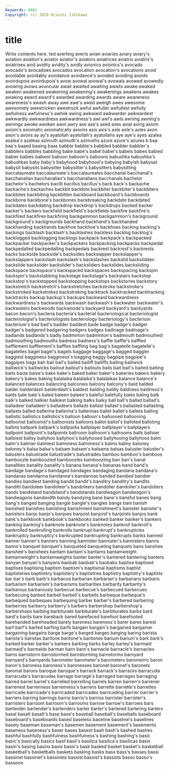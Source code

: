 ```yaml
---
Keywords: 6081
Copyright: (C) 2019 Atsushi Ishikawa
---
```


# title

Write contents here.
ted averting averts
avian aviaries aviary aviary's aviation aviation's aviator aviator's aviators aviatrices
aviatrix aviatrix's aviatrixes avid avidity avidity's avidly avionics avionics's avocado
avocado's avocadoes avocados avocation avocation's avocations avoid avoidable avoidably avoidance
avoidance's avoided avoiding avoids avoirdupois avoirdupois's avow avowal avowal's avowals
avowed avowedly avowing avows avuncular await awaited awaiting awaits awake
awaked awaken awakened awakening awakening's awakenings awakens awakes awaking award
award's awarded awarding awards aware awareness awareness's awash away awe
awe's awed aweigh awes awesome awesomely awestricken awestruck awful awfuller
awfullest awfully awfulness awfulness's awhile awing awkward awkwarder awkwardest awkwardly
awkwardness awkwardness's awl awl's awls awning awning's awnings awoke awoken
awol awry axe axe's axed axes axial axing axiom axiom's
axiomatic axiomatically axioms axis axis's axle axle's axles axon axon's
axons ay ay's ayatollah ayatollah's ayatollahs aye aye's ayes azalea
azalea's azaleas azimuth azimuth's azimuths azure azure's azures b baa
baa's baaed baaing baas babble babble's babbled babbler babbler's babblers
babbles babbling babe babe's babel babel's babels babes babied babier
babies babiest baboon baboon's baboons babushka babushka's babushkas baby baby's
babyhood babyhood's babying babyish babysat babysit babysits babysitter babysitter's babysitters
babysitting baccalaureate baccalaureate's baccalaureates bacchanal bacchanal's bacchanalian bacchanalian's bacchanalians bacchanals
bachelor bachelor's bachelors bacilli bacillus bacillus's back back's backache backache's
backaches backbit backbite backbiter backbiter's backbiters backbites backbiting backbitten backboard
backboard's backboards backbone backbone's backbones backbreaking backdate backdated backdates backdating
backdrop backdrop's backdrops backed backer backer's backers backfield backfield's backfields
backfire backfire's backfired backfires backfiring backgammon backgammon's background background's backgrounds
backhand backhand's backhanded backhanding backhands backhoe backhoe's backhoes backing backing's
backings backlash backlash's backlashes backless backlog backlog's backlogged backlogging backlogs
backpack backpack's backpacked backpacker backpacker's backpackers backpacking backpacks backpedal backpedalled
backpedalling backpedals backrest backrest's backrests backs backside backside's backsides backslapper
backslapper's backslappers backslash backslash's backslashes backslid backslidden backslide backslider backslider's
backsliders backslides backsliding backspace backspace's backspaced backspaces backspacing backspin backspin's
backstabbing backstage backstage's backstairs backstop backstop's backstopped backstopping backstops backstories
backstory backstretch backstretch's backstretches backstroke backstroke's backstroked backstrokes backstroking backtrack
backtracked backtracking backtracks backup backup's backups backward backwardness backwardness's backwards
backwash backwash's backwater backwater's backwaters backwoods backwoods's backyard backyard's backyards
bacon bacon's bacteria bacteria's bacterial bacteriological bacteriologist bacteriologist's bacteriologists bacteriology
bacteriology's bacterium bacterium's bad bad's badder baddest bade badge badge's
badger badger's badgered badgering badgers badges badinage badinage's badlands badlands's
badly badminton badminton's badmouth badmouthed badmouthing badmouths badness badness's baffle
baffle's baffled bafflement bafflement's baffles baffling bag bag's bagatelle bagatelle's
bagatelles bagel bagel's bagels baggage baggage's bagged baggier baggiest bagginess
bagginess's bagging baggy bagpipe bagpipe's bagpipes bags bah bail bail's
bailed bailiff bailiffs bailing bailiwick bailiwick's bailiwicks bailout bailout's bailouts
bails bait bait's baited baiting baits baize baize's bake bake's
baked baker baker's bakeries bakers bakery bakery's bakes baking balalaika
balalaika's balalaikas balance balance's balanced balances balancing balconies balcony balcony's
bald balded balder balderdash balderdash's baldest balding baldly baldness baldness's
balds bale bale's baled baleen baleen's baleful balefully bales baling
balk balk's balked balkier balkiest balking balks balky ball ball's
ballad ballad's balladeer balladeer's balladeers ballads ballast ballast's ballasted ballasting
ballasts balled ballerina ballerina's ballerinas ballet ballet's ballets balling ballistic
ballistics ballistics's balloon balloon's ballooned ballooning balloonist balloonist's balloonists balloons
ballot ballot's balloted balloting ballots ballpark ballpark's ballparks ballplayer ballplayer's
ballplayers ballpoint ballpoint's ballpoints ballroom ballroom's ballrooms balls ballsier ballsiest
ballsy ballyhoo ballyhoo's ballyhooed ballyhooing ballyhoos balm balm's balmier balmiest
balminess balminess's balms balmy baloney baloney's balsa balsa's balsam balsam's
balsams balsas baluster baluster's balusters balustrade balustrade's balustrades bamboo bamboo's
bamboos bamboozle bamboozled bamboozles bamboozling ban ban's banal banalities banality
banality's banana banana's bananas band band's bandage bandage's bandaged bandages
bandaging bandana bandana's bandanas bandanna bandanna's bandannas banded bandied bandier
bandies bandiest banding bandit bandit's banditry banditry's bandits banditti bandoleer
bandoleer's bandoleers bandolier bandolier's bandoliers bands bandstand bandstand's bandstands bandwagon
bandwagon's bandwagons bandwidth bandy bandying bane bane's baneful banes bang
bang's banged banging bangle bangle's bangles bangs bani banish banished
banishes banishing banishment banishment's banister banister's banisters banjo banjo's banjoes
banjoist banjoist's banjoists banjos bank bank's bankbook bankbook's bankbooks banked
banker banker's bankers banking banking's banknote banknote's banknotes bankroll bankroll's
bankrolled bankrolling bankrolls bankrupt bankrupt's bankruptcies bankruptcy bankruptcy's bankrupted bankrupting
bankrupts banks banned banner banner's banners banning bannister bannister's bannisters
banns banns's banquet banquet's banqueted banqueting banquets bans banshee banshee's
banshees bantam bantam's bantams bantamweight bantamweight's bantamweights banter banter's bantered
bantering banters banyan banyan's banyans baobab baobab's baobabs baptise baptised
baptises baptising baptism baptism's baptismal baptisms baptist baptisteries baptistery baptistery's
baptistries baptistry baptistry's baptists bar bar's barb barb's barbacoa barbarian
barbarian's barbarians barbaric barbarism barbarism's barbarisms barbarities barbarity barbarity's barbarous
barbarously barbecue barbecue's barbecued barbecues barbecuing barbed barbell barbell's barbells
barbeque barbeque's barbequed barbeques barbequing barber barber's barbered barbering barberries
barberry barberry's barbers barbershop barbershop's barbershops barbing barbiturate barbiturate's barbiturates
barbs bard bard's bards bare bareback bared barefaced barefoot barefooted
barehanded bareheaded barely bareness bareness's barer bares barest barf barf's
barfed barfing barfs bargain bargain's bargained bargainer bargaining bargains barge
barge's barged barges barging baring barista barista's baristas baritone baritone's
baritones barium barium's bark bark's barked barker barker's barkers barking
barks barley barley's barmaid barmaid's barmaids barman barn barn's barnacle
barnacle's barnacles barns barnstorm barnstormed barnstorming barnstorms barnyard barnyard's barnyards
barometer barometer's barometers barometric baron baron's baroness baroness's baronesses baronet
baronet's baronets baronial barons baroque baroque's barrack barrack's barracks barracuda
barracuda's barracudas barrage barrage's barraged barrages barraging barred barrel barrel's
barrelled barrelling barrels barren barren's barrener barrenest barrenness barrenness's barrens
barrette barrette's barrettes barricade barricade's barricaded barricades barricading barrier barrier's
barriers barring barrings barrio barrio's barrios barrister barrister's barristers barroom
barroom's barrooms barrow barrow's barrows bars bartender bartender's bartenders barter
barter's bartered bartering barters basal basalt basalt's base base's baseball
baseball's baseballs baseboard baseboard's baseboards based baseless baseline baseline's baselines
basely baseman baseman's basemen basement basement's basements baseness baseness's baser
bases basest bash bash's bashed bashes bashful bashfully bashfulness bashfulness's
bashing bashing's basic basic's basically basics basil basil's basilica basilica's
basilicas basin basin's basing basins basis basis's bask basked basket
basket's basketball basketball's basketballs baskets basking basks bass bass's basses
bassi bassinet bassinet's bassinets bassist bassist's bassists basso basso's bassoon
